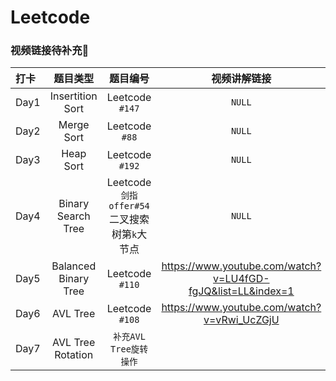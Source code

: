 # Leetcode    
### 视频链接待补充:triangular_flag_on_post:
|打卡|题目类型|题目编号|视频讲解链接|
|:---|:------:|:------:|:----------:|
|Day1|Insertition Sort|Leetcode `#147`|`NULL`|
|Day2|Merge Sort|Leetcode `#88`|`NULL`|
|Day3|Heap Sort|Leetcode `#192`|`NULL`|
|Day4|Binary Search Tree|Leetcode `剑指offer#54`二叉搜索树第`k`大节点|`NULL`|
|Day5|Balanced Binary Tree|Leetcode `#110`|<https://www.youtube.com/watch?v=LU4fGD-fgJQ&list=LL&index=1>|
|Day6|AVL Tree|Leetcode `#108`|<https://www.youtube.com/watch?v=vRwi_UcZGjU>|
|Day7|AVL Tree Rotation|`补充AVL Tree旋转操作`||
